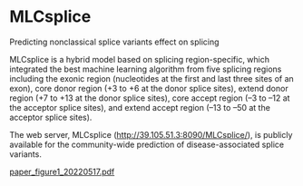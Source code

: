 # MLCsplice
Predicting nonclassical splice variants effect on splicing

MLCsplice is a hybrid model based on splicing region-specific, which integrated the best machine learning algorithm from five splicing regions including the exonic region (nucleotides at the first and last three sites of an exon), core donor region (+3 to +6 at the donor splice sites), extend donor region (+7 to +13 at the donor splice sites), core accept region (–3 to –12 at the acceptor splice sites), and extend accept region (–13 to –50 at the acceptor splice sites).

The web server, MLCsplice (http://39.105.51.3:8090/MLCsplice/), is publicly available for the community-wide prediction of disease-associated splice variants.

[paper_figure1_20220517.pdf](https://github.com/husttjliuhao/MLCsplice/files/8706575/paper_figure1_20220517.pdf)
